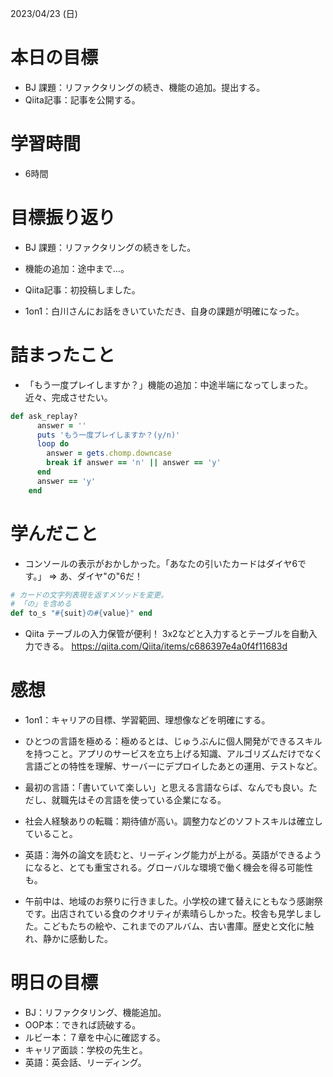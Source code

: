 2023/04/23 (日)

# 本日の目標

- BJ 課題：リファクタリングの続き、機能の追加。提出する。
- Qiita記事：記事を公開する。

# 学習時間

- 6時間

# 目標振り返り

- BJ 課題：リファクタリングの続きをした。

- 機能の追加：途中まで...。

- Qiita記事：初投稿しました。

- 1on1：白川さんにお話をきいていただき、自身の課題が明確になった。

# 詰まったこと
- 「もう一度プレイしますか？」機能の追加：中途半端になってしまった。近々、完成させたい。

```Ruby
def ask_replay?
      answer = ''
      puts 'もう一度プレイしますか？(y/n)'
      loop do
        answer = gets.chomp.downcase
        break if answer == 'n' || answer == 'y'
      end
      answer == 'y'
    end
```

# 学んだこと

- コンソールの表示がおかしかった。「あなたの引いたカードはダイヤ6です。」 => あ、ダイヤ"の"6だ！
```Ruby
# カードの文字列表現を返すメソッドを変更。
# 「の」を含める
def to_s "#{suit}の#{value}" end
```

- Qiita
テーブルの入力保管が便利！
3x2などと入力するとテーブルを自動入力できる。
https://qiita.com/Qiita/items/c686397e4a0f4f11683d

# 感想

- 1on1：キャリアの目標、学習範囲、理想像などを明確にする。

- ひとつの言語を極める：極めるとは、じゅうぶんに個人開発ができるスキルを持つこと。アプリのサービスを立ち上げる知識、アルゴリズムだけでなく言語ごとの特性を理解、サーバーにデプロイしたあとの運用、テストなど。

- 最初の言語：「書いていて楽しい」と思える言語ならば、なんでも良い。ただし、就職先はその言語を使っている企業になる。

- 社会人経験ありの転職：期待値が高い。調整力などのソフトスキルは確立していること。

- 英語：海外の論文を読むと、リーディング能力が上がる。英語ができるようになると、とても重宝される。グローバルな環境で働く機会を得る可能性も。

- 午前中は、地域のお祭りに行きました。小学校の建て替えにともなう感謝祭です。出店されている食のクオリティが素晴らしかった。校舎も見学しました。こどもたちの絵や、これまでのアルバム、古い書庫。歴史と文化に触れ、静かに感動した。

# 明日の目標
- BJ：リファクタリング、機能追加。
- OOP本：できれば読破する。
- ルビー本：７章を中心に確認する。
- キャリア面談：学校の先生と。
- 英語：英会話、リーディング。
